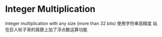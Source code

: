 Integer Multiplication
==

Integer multiplication with any size (more than 32 bits)
使用字符串高精度
站在巨人轮子哥的肩膀上加了浮点数运算功能
